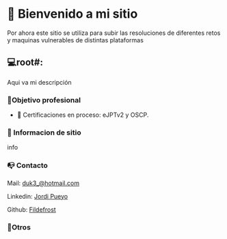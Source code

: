
# 👋 Bienvenido a mi sitio

Por ahora este sitio se utiliza para subir las resoluciones de diferentes retos y maquinas vulnerables de distintas plataformas


## 💻root#:&#x20;

Aqui va mi descripción

### 👔Objetivo profesional

- 🔹 Certificaciones en proceso: eJPTv2 y OSCP.

### 🤝 Informacion de sitio

info

### 📭 Contacto

Mail:
[duk3_@hotmail.com](mailto:duk3_@hotmail.com)

Linkedin: 
[Jordi Pueyo](www.linkedin.com/in/jordi-pueyo-cyber)


Github:
[Fildefrost](https://github.com/Fildefrost)



### 📌Otros




